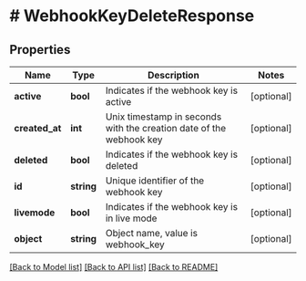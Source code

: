# # WebhookKeyDeleteResponse

## Properties

Name | Type | Description | Notes
------------ | ------------- | ------------- | -------------
**active** | **bool** | Indicates if the webhook key is active | [optional]
**created_at** | **int** | Unix timestamp in seconds with the creation date of the webhook key | [optional]
**deleted** | **bool** | Indicates if the webhook key is deleted | [optional]
**id** | **string** | Unique identifier of the webhook key | [optional]
**livemode** | **bool** | Indicates if the webhook key is in live mode | [optional]
**object** | **string** | Object name, value is webhook_key | [optional]

[[Back to Model list]](../../README.md#models) [[Back to API list]](../../README.md#endpoints) [[Back to README]](../../README.md)
